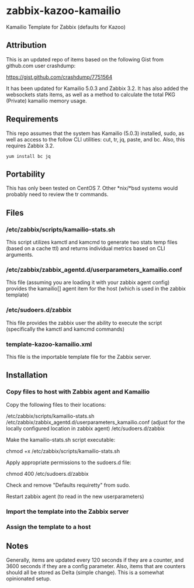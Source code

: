 # zabbix-kazoo-kamailio
Kamailio Template for Zabbix (defaults for Kazoo)

## Attribution

This is an updated repo of items based on the following Gist from github.com user crashdump:

https://gist.github.com/crashdump/7751564

It has been updated for Kamailio 5.0.3 and Zabbix 3.2.  It has also added the websockets stats items, as well as a method to calculate the total PKG (Private) kamailio memory usage.

## Requirements

This repo assumes that the system has Kamailio (5.0.3) installed, sudo, as well as access to the follow CLI utilities: cut, tr, jq, paste, and bc.  Also, this requires Zabbix 3.2.
```
yum install bc jq
```

## Portability

This has only been tested on CentOS 7.  Other *nix/*bsd systems would probably need to review the tr commands.

## Files

### /etc/zabbix/scripts/kamailio-stats.sh

This script utilizes kamctl and kamcmd to generate two stats temp files (based on a cache ttl) and returns individual metrics based on CLI arguments.

### /etc/zabbix/zabbix_agentd.d/userparameters_kamailio.conf

This file (assuming you are loading it with your zabbix agent config) provides the kamailio[] agent item for the host (which is used in the zabbix template)

### /etc/sudoers.d/zabbix

This file provides the zabbix user the ability to execute the script (specifically the kamctl and kamcmd commands)

### template-kazoo-kamailio.xml

This file is the importable template file for the Zabbix server.

## Installation

### Copy files to host with Zabbix agent and Kamailio

Copy the following files to their locations:

/etc/zabbix/scripts/kamailio-stats.sh
/etc/zabbix/zabbix_agentd.d/userparameters_kamailio.conf (adjust for the locally configured location in zabbix agent)
/etc/sudoers.d/zabbix

Make the kamailio-stats.sh script executable:

chmod +x /etc/zabbix/scripts/kamailio-stats.sh

Apply appropriate permissions to the sudoers.d file:

chmod 400 /etc/sudoers.d/zabbix

Check and remove "Defaults requiretty" from sudo.

Restart zabbix agent (to read in the new userparameters)

### Import the template into the Zabbix server

### Assign the template to a host


## Notes

Generally, items are updated every 120 seconds if they are a counter, and 3600 seconds if they are a config parameter.  Also, items that are counters should all be stored as Delta (simple change).  This is a somewhat opinionated setup.
